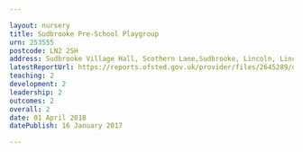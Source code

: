 ```yaml
---

layout: nursery
title: Sudbrooke Pre-School Playgroup
urn: 253555
postcode: LN2 2SH
address: Sudbrooke Village Hall, Scothern Lane,Sudbrooke, Lincoln, Lincs, LN2 2SH
latestReportUrl: https://reports.ofsted.gov.uk/provider/files/2645289/urn/253555.pdf
teaching: 2
development: 2
leadership: 2
outcomes: 2
overall: 2
date: 01 April 2018 
datePublish: 16 January 2017

---
```

